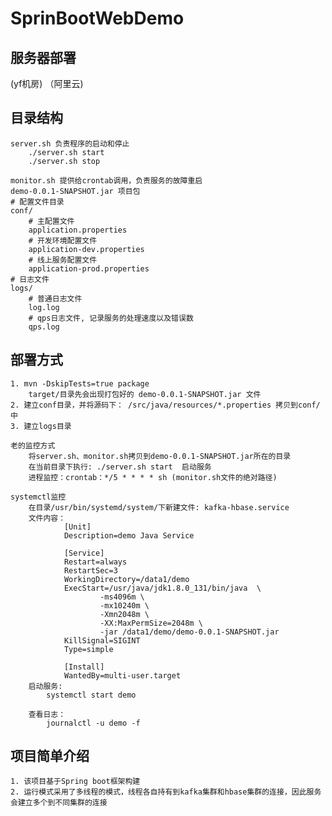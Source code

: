 # SprinBootWebDemo


## 服务器部署
   (yf机房)
    （阿里云)

## 目录结构
    server.sh 负责程序的启动和停止
        ./server.sh start
        ./server.sh stop

    monitor.sh 提供给crontab调用，负责服务的故障重启
    demo-0.0.1-SNAPSHOT.jar 项目包
    # 配置文件目录
    conf/
        # 主配置文件
        application.properties
        # 开发环境配置文件
        application-dev.properties
        # 线上服务配置文件
        application-prod.properties
    # 日志文件
    logs/
        # 普通日志文件
        log.log
        # qps日志文件, 记录服务的处理速度以及错误数
        qps.log

## 部署方式
    1. mvn -DskipTests=true package
        target/目录先会出现打包好的 demo-0.0.1-SNAPSHOT.jar 文件
    2. 建立conf目录，并将源码下： /src/java/resources/*.properties 拷贝到conf/中
    3. 建立logs目录

    老的监控方式
        将server.sh、monitor.sh拷贝到demo-0.0.1-SNAPSHOT.jar所在的目录
        在当前目录下执行: ./server.sh start  启动服务
        进程监控：crontab：*/5 * * * * sh (monitor.sh文件的绝对路径)

    systemctl监控
        在目录/usr/bin/systemd/system/下新建文件: kafka-hbase.service
        文件内容：
            	[Unit]
            	Description=demo Java Service

            	[Service]
            	Restart=always
            	RestartSec=3
            	WorkingDirectory=/data1/demo
            	ExecStart=/usr/java/jdk1.8.0_131/bin/java  \
            	        -ms4096m \
            	        -mx10240m \
            	        -Xmn2048m \
            	        -XX:MaxPermSize=2048m \
            	        -jar /data1/demo/demo-0.0.1-SNAPSHOT.jar
            	KillSignal=SIGINT
            	Type=simple

            	[Install]
            	WantedBy=multi-user.target
        启动服务:
            systemctl start demo

        查看日志：
            journalctl -u demo -f

## 项目简单介绍
    1. 该项目基于Spring boot框架构建
    2. 运行模式采用了多线程的模式，线程各自持有到kafka集群和hbase集群的连接，因此服务会建立多个到不同集群的连接
